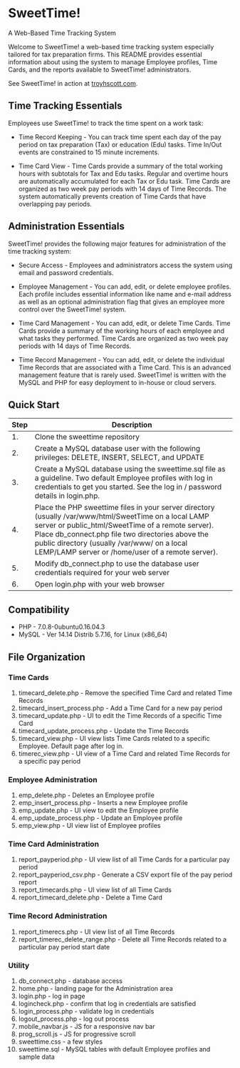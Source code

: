 # SweetTime!
A Web-Based Time Tracking System

Welcome to SweetTime! a web-based time tracking system especially tailored for tax preparation firms. This README provides essential information about using the system to manage Employee profiles, Time Cards, and the reports available to SweetTime! administrators.

See SweetTime! in action at [troyhscott.com](http://www.troyhscott.com/SweetTime/login.php).

## Time Tracking Essentials

Employees use SweetTime! to track the time spent on a work task:

* Time Record Keeping - You can track time spent each day of the pay period on tax preparation (Tax) or education (Edu) tasks. Time In/Out events are constrained to 15 minute increments.

* Time Card View - Time Cards provide a summary of the total working hours with subtotals for Tax and Edu tasks. Regular and overtime hours are automatically accumulated for each Tax or Edu task. Time Cards are organized as two week pay periods with 14 days of Time Records. The system automatically prevents creation of Time Cards that have overlapping pay periods.

## Administration Essentials

SweetTime! provides the following major features for administration of the time tracking system:

* Secure Access - Employees and administrators access the system using email and password credentials.

* Employee Management - You can add, edit, or delete employee profiles. Each profile includes essential information like name and e-mail address as well as an optional administration flag that gives an employee more control over the SweetTime! system.

* Time Card Management - You can add, edit, or delete Time Cards. Time Cards provide a summary of the working hours of each employee and what tasks they performed. Time Cards are organized as two week pay periods with 14 days of Time Records.

* Time Record Management - You can add, edit, or delete the individual Time Records that are associated with a Time Card. This is an advanced management feature that is rarely used.
SweetTime! is written with the MySQL and PHP for easy deployment to in-house or cloud servers.

## Quick Start

| **Step** | **Description** |
|----------|-----------------|
|  1.  | Clone the sweettime repository |
|  2.  | Create a MySQL database user with the following privileges: DELETE, INSERT, SELECT, and UPDATE |
|  3.  | Create a MySQL database using the sweettime.sql file as a guideline. Two default Employee profiles with log in credentials to get you started. See the log in / password details in login.php. |
|  4.  | Place the PHP sweettime files in your server directory (usually /var/www/html/SweetTime on a local LAMP server or public_html/SweetTime of a remote server). Place db_connect.php file two directories above the public directory (usually /var/www/ on a local LEMP/LAMP server or /home/user of a remote server).  |
|  5.  | Modify db_connect.php to use the database user credentials required for your web server |
|  6.  | Open login.php with your web browser |

## Compatibility
* PHP - 7.0.8-0ubuntu0.16.04.3
* MySQL - Ver 14.14 Distrib 5.7.16, for Linux (x86_64)

## File Organization
### Time Cards
1. timecard_delete.php - Remove the specified Time Card and related Time Records
2. timecard_insert_process.php - Add a Time Card for a new pay period
3. timecard_update.php - UI to edit the Time Records of a specific Time Card
4. timecard_update_process.php - Update the Time Records
5. timecard_view.php - UI view lists Time Cards related to a specific Employee. Default page after log in.
6. timerec_view.php - UI view of a Time Card and related Time Records for a specific pay period

### Employee Administration
1. emp_delete.php - Deletes an Employee profile
2. emp_insert_process.php - Inserts a new Employee profile
3. emp_update.php - UI view to edit the Employee profile
4. emp_update_process.php - Update an Employee profile
5. emp_view.php - UI view list of Employee profiles

### Time Card Administration
1. report_payperiod.php - UI view list of all Time Cards for a particular pay period
2. report_payperiod_csv.php - Generate a CSV export file of the pay period report
3. report_timecards.php - UI view list of all Time Cards
4. report_timecard_delete.php - Delete a Time Card

### Time Record Administration
1. report_timerecs.php - UI view list of all Time Records
2. report_timerec_delete_range.php - Delete all Time Records related to a particular pay period start date

### Utility
1. db_connect.php - database access
2. home.php - landing page for the Administration area
3. login.php - log in page
4. logincheck.php - confirm that log in credentials are satisfied
5. login_process.php - validate log in credentials
6. logout_process.php - log out process
7. mobile_navbar.js - JS for a responsive nav bar
8. prog_scroll.js - JS for progressive scroll
9. sweettime.css - a few styles
10. sweettime.sql - MySQL tables with default Employee profiles and sample data
